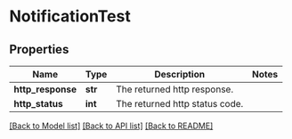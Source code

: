 # NotificationTest

## Properties
Name | Type | Description | Notes
------------ | ------------- | ------------- | -------------
**http_response** | **str** | The returned http response. | 
**http_status** | **int** | The returned http status code. | 

[[Back to Model list]](../README.md#documentation-for-models) [[Back to API list]](../README.md#documentation-for-api-endpoints) [[Back to README]](../README.md)



